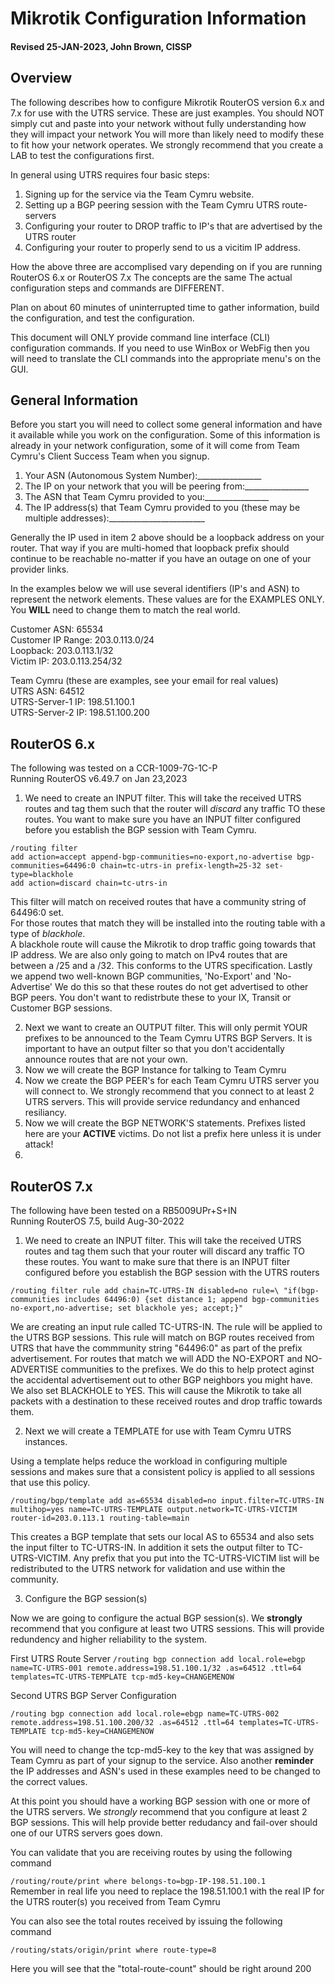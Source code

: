 # Mikrotik Configuration Information
#### Revised 25-JAN-2023, John Brown, CISSP
## Overview

The following describes how to configure Mikrotik RouterOS version 6.x and 7.x for use with the UTRS service. 
These are just examples.  You should NOT simply cut and paste into your network without fully understanding how they will impact your network
You will more than likely need to modify these to fit how your network operates. 
We strongly recommend that you create a LAB to test the configurations first.

In general using UTRS requires four basic steps:

1. Signing up for the service via the Team Cymru website.
2. Setting up a BGP peering session with the Team Cymru UTRS route-servers
3. Configuring your router to DROP traffic to IP's that are advertised by the UTRS router
4. Configuring your router to properly send to us a vicitim IP address.

How the above three are accomplised vary depending on if you are running RouterOS 6.x or RouterOS 7.x   The concepts are the same
The actual configuration steps and commands are DIFFERENT.

Plan on about 60 minutes of uninterrupted time to gather information, build the configuration, and test the configuration.

This document will ONLY provide command line interface (CLI) configuration commands.   If you need to use WinBox or WebFig then you will need
to translate the CLI commands into the appropriate menu's on the GUI.


## General Information

Before you start you will need to collect some general information and have it available while you work on the configuration.
Some of this information is already in your network configuration, some of it will come from Team Cymru's Client Success Team when you signup.

1. Your ASN (Autonomous System Number):________________<br />
2. The IP on your network that you will be peering from:________________<br />
3. The ASN that Team Cymru provided to you:________________<br />
4. The IP address(s) that Team Cymru provided to you (these may be multiple addresses):________________________<br />

Generally the IP used in item 2 above should be a loopback address on your router.  That way if you are multi-homed that loopback prefix
should continue to be reachable no-matter if you have an outage on one of your provider links.

In the examples below we will use several identifiers (IP's and ASN) to represent the network elements.
These values are for the EXAMPLES ONLY.  You **WILL** need to change them to match the real world.

Customer ASN: 65534<br />
Customer IP Range:  203.0.113.0/24<br />
Loopback:  203.0.113.1/32<br />
Victim IP:  203.0.113.254/32<br />

Team Cymru (these are examples, see your email for real values)<br />
UTRS ASN: 64512 <br />
UTRS-Server-1 IP:  198.51.100.1<br />
UTRS-Server-2 IP:  198.51.100.200<br />

## RouterOS 6.x

The following was tested on a CCR-1009-7G-1C-P<br />
Running RouterOS v6.49.7 on Jan 23,2023

1. We need to create an INPUT filter.  This will take the received UTRS routes and tag them such that the router will _discard_ any traffic TO these routes.  You want to make sure you have an INPUT filter configured before you establish the BGP session with Team Cymru.

```
/routing filter
add action=accept append-bgp-communities=no-export,no-advertise bgp-communities=64496:0 chain=tc-utrs-in prefix-length=25-32 set-type=blackhole
add action=discard chain=tc-utrs-in
```

This filter will match on received routes that have a community string of 64496:0 set.  
For those routes that match they will be installed into the routing table with a type of _blackhole_.   
A blackhole route will cause the Mikrotik to drop traffic going towards that IP address.
We are also only going to match on IPv4 routes that are between a /25 and a /32.  This conforms to the UTRS specification.
Lastly we append two well-known BGP communities, 'No-Export' and 'No-Advertise'   We do this so that these routes do not get advertised to other BGP peers. You don't want to redistrbute these to your IX, Transit or Customer BGP sessions.



2. Next we want to create an OUTPUT filter.  This will only permit YOUR prefixes to be announced to the Team Cymru UTRS BGP Servers.  It is important to have an output filter so that you don't accidentally announce routes that are not your own.
4. Now we will create the BGP Instance for talking to Team Cymru
5. Now we create the BGP PEER's for each Team Cymru UTRS server you will connect to.  We strongly recommend that you connect to at least 2 UTRS servers.  This will provide service redundancy and enhanced resiliancy.
6. Now we will create the BGP NETWORK'S statements.  Prefixes listed here are your **ACTIVE** victims.  Do not list a prefix here unless it is under attack!
7. 


## RouterOS 7.x

The following have been tested on a RB5009UPr+S+IN<br />
Running RouterOS 7.5, build Aug-30-2022


1. We need to create an INPUT filter.  This will take the received UTRS routes and tag them such that your router will discard any traffic TO these routes.
You want to make sure that there is an INPUT filter configured before you establish the BGP session with the UTRS routers

`/routing filter rule
add chain=TC-UTRS-IN disabled=no rule=\
"if(bgp-communities includes 64496:0) {set distance 1; append bgp-communities no-export,no-advertise; set blackhole yes; accept;}"`

We are creating an input rule called TC-UTRS-IN.  The rule will be applied to the UTRS BGP sessions.  This rule will match on BGP routes received from UTRS that have the commmunity string "64496:0" as part of the prefix advertisement.   For routes that match we will ADD the NO-EXPORT and NO-ADVERTISE communities to the prefixes.  We do this to help protect aginst the accidental advertisement out to other BGP neighbors you might have.  We also set BLACKHOLE to YES.  This will cause the Mikrotik to take all packets with a destination to these received routes and drop traffic towards them.

2. Next we will create a TEMPLATE for use with Team Cymru UTRS instances.  

Using a template helps reduce the workload in configuring multiple sessions and makes sure that a consistent policy is applied to all sessions that use this policy.

`/routing/bgp/template
add as=65534 disabled=no input.filter=TC-UTRS-IN multihop=yes name=TC-UTRS-TEMPLATE output.network=TC-UTRS-VICTIM router-id=203.0.113.1 routing-table=main`

This creates a BGP template that sets our local AS to 65534 and also sets the input filter to TC-UTRS-IN.  In addition it sets the output filter
to TC-UTRS-VICTIM.  Any prefix that you put into the TC-UTRS-VICTIM list will be redistributed to the UTRS network for validation and use within the community.

3. Configure the BGP session(s)

Now we are going to configure the actual BGP session(s). We **strongly** recommend that you configure at least two UTRS sessions.  This will provide redundency and higher reliability to the system.

First UTRS Route Server
`/routing bgp connection
add local.role=ebgp name=TC-UTRS-001 remote.address=198.51.100.1/32 .as=64512 .ttl=64 templates=TC-UTRS-TEMPLATE tcp-md5-key=CHANGEMENOW`

Second UTRS BGP Server Configuration

`/routing bgp connection
add local.role=ebgp name=TC-UTRS-002 remote.address=198.51.100.200/32 .as=64512 .ttl=64 templates=TC-UTRS-TEMPLATE tcp-md5-key=CHANGEMENOW`

You will need to change the tcp-md5-key to the key that was assigned by Team Cymru as part of your signup to the service.
Also another **reminder** the IP addresses and ASN's used in these examples need to be changed to the correct values.

At this point you should have a working BGP session with one or more of the UTRS servers.  We *strongly* recommend that you configure at least 2 
BGP sessions.  This will help provide better redudancy and fail-over should one of our UTRS servers goes down.

You can validate that you are receiving routes by using the following command

`/routing/route/print where belongs-to=bgp-IP-198.51.100.1`  
Remember in real life you need to replace the 198.51.100.1 with the real IP for the UTRS router(s) you received from Team Cymru

You can also see the total routes received by issuing the following command

`/routing/stats/origin/print where route-type=8`

Here you will see that the "total-route-count" should be right around 200








